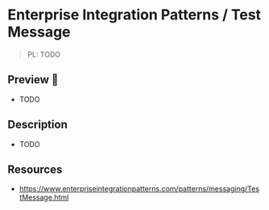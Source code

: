 # Enterprise Integration Patterns / Test Message

> PL: TODO

## Preview 🎉

- TODO

## Description

- TODO

## Resources

- <https://www.enterpriseintegrationpatterns.com/patterns/messaging/TestMessage.html>

